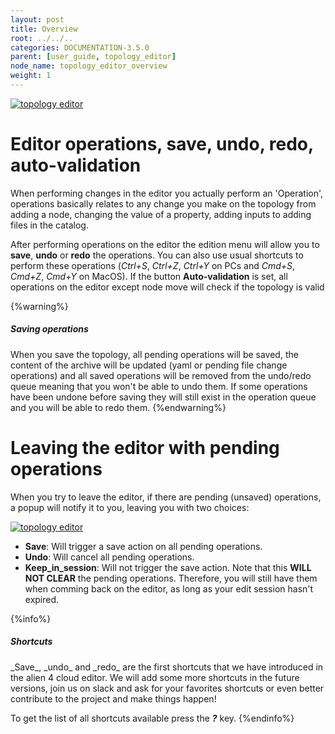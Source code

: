 ```yaml
---
layout: post
title: Overview
root: ../../..
categories: DOCUMENTATION-3.5.0
parent: [user_guide, topology_editor]
node_name: topology_editor_overview
weight: 1
---
```



[![topology editor](../../images/3.4.0/user_guide/topology_editor/topology_editor.png)](../../images/3.4.0/user_guide/topology_editor/topology_editor.png)

# Editor operations, save, undo, redo, auto-validation

When performing changes in the editor you actually perform an 'Operation', operations basically relates to any change you make on the topology from adding a node, changing the value of a property, adding inputs to adding files in the catalog.

After performing operations on the editor the edition menu will allow you to __save__, __undo__ or __redo__ the operations. You can also use usual shortcuts to perform these operations (_Ctrl+S_, _Ctrl+Z_, _Ctrl+Y_ on PCs and _Cmd+S_, _Cmd+Z_, _Cmd+Y_ on MacOS).
If the button __Auto-validation__ is set, all operations on the editor except node move will check if the topology is valid

{%warning%}
<h5>Saving operations</h5>
When you save the topology, all pending operations will be saved, the content of the archive will be updated (yaml or pending file change operations) and all saved operations will be removed from the undo/redo queue meaning that you won't be able to undo them. If some operations have been undone before saving they will still exist in the operation queue and you will be able to redo them.
{%endwarning%}

# Leaving the editor with pending operations

When you try to leave the editor, if there are pending (unsaved) operations, a popup will notify it to you, leaving you with two choices:

[![topology editor](../../images/3.4.0/user_guide/topology_editor/unsave_changes_popup.png)](../../images/3.4.0/user_guide/topology_editor/unsave_changes_popup.png)

- __Save__: Will trigger a save action on all pending operations.
- __Undo__: Will cancel all pending operations.
- __Keep_in_session__: Will not trigger the save action. Note that this __WILL NOT CLEAR__ the pending operations. Therefore, you will still have them when comming back on the editor, as long as your edit session hasn't expired.

{%info%}
<h5>Shortcuts</h5>
_Save_, _undo_ and _redo_ are the first shortcuts that we have introduced in the alien 4 cloud editor. We will add some more shortcuts in the future versions, join us on slack and ask for your favorites shortcuts or even better contribute to the project and make things happen!

To get the list of all shortcuts available press the ___?___ key.
{%endinfo%}


